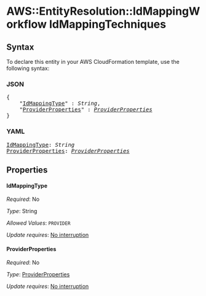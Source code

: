 # AWS::EntityResolution::IdMappingWorkflow IdMappingTechniques

## Syntax

To declare this entity in your AWS CloudFormation template, use the following syntax:

### JSON

<pre>
{
    "<a href="#idmappingtype" title="IdMappingType">IdMappingType</a>" : <i>String</i>,
    "<a href="#providerproperties" title="ProviderProperties">ProviderProperties</a>" : <i><a href="providerproperties.md">ProviderProperties</a></i>
}
</pre>

### YAML

<pre>
<a href="#idmappingtype" title="IdMappingType">IdMappingType</a>: <i>String</i>
<a href="#providerproperties" title="ProviderProperties">ProviderProperties</a>: <i><a href="providerproperties.md">ProviderProperties</a></i>
</pre>

## Properties

#### IdMappingType

_Required_: No

_Type_: String

_Allowed Values_: <code>PROVIDER</code>

_Update requires_: [No interruption](https://docs.aws.amazon.com/AWSCloudFormation/latest/UserGuide/using-cfn-updating-stacks-update-behaviors.html#update-no-interrupt)

#### ProviderProperties

_Required_: No

_Type_: <a href="providerproperties.md">ProviderProperties</a>

_Update requires_: [No interruption](https://docs.aws.amazon.com/AWSCloudFormation/latest/UserGuide/using-cfn-updating-stacks-update-behaviors.html#update-no-interrupt)
